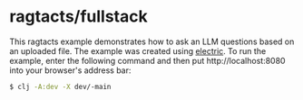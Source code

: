 # ragtacts/fullstack

This ragtacts example demonstrates how to ask an LLM questions based on an uploaded file. 
The example was created using [electric](https://github.com/hyperfiddle/electric). 
To run the example, enter the following command and then put http://localhost:8080 into your 
browser's address bar:

```bash
$ clj -A:dev -X dev/-main
```
